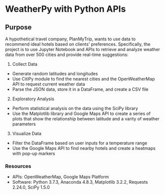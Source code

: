 # WeatherPy with Python APIs
## Purpose
A hypothetical travel company, PlanMyTrip, wants to use data to recommend ideal hotels based on clients' preferences. 
Specifically, the project is to use Jupyter Notebook and APIs to retrieve and analyze weather data from over 500 cities and provide real-time suggestions:

1) Collect Data
 - Generate random latitudes and longitudes
 - Use CitiPy module to find the nearest cities and the OpenWeatherMap API to request current weather data
 - Parse the JSON data, store it in a DataFrame, and create a CSV file
 
 2) Exploratory Analysis
 - Perform statistical analysis on the data using the SciPy library
 - Use the Matplotlib library and Google Maps API to create a series of plots that show the relationship between latitude and a varity of weather parameters
 
 3) Visualize Data
 - Filter the DataFrame based on user inputs for a temperature range
 - Use the Google Maps API to find nearby hotels and create a heatmaps with pop-up markers

### Resources
- APIs: OpenWeatherMap, Google Maps Platform
- Software: Python 3.7.3, Anaconda 4.8.3, Matplotlib 3.2.2, Requests 2.24.0, SciPy 1.5.0
